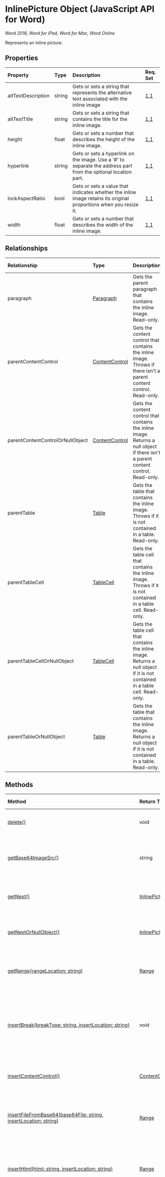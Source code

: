 # InlinePicture Object (JavaScript API for Word)

_Word 2016, Word for iPad, Word for Mac, Word Online_

Represents an inline picture.

## Properties

| Property	   | Type	|Description| Req. Set|
|:---------------|:--------|:----------|:----|
|altTextDescription|string|Gets or sets a string that represents the alternative text associated with the inline image|[1.1](../requirement-sets/word-api-requirement-sets.md)|
|altTextTitle|string|Gets or sets a string that contains the title for the inline image.|[1.1](../requirement-sets/word-api-requirement-sets.md)|
|height|float|Gets or sets a number that describes the height of the inline image.|[1.1](../requirement-sets/word-api-requirement-sets.md)|
|hyperlink|string|Gets or sets a hyperlink on the image. Use a '#' to separate the address part from the optional location part.|[1.1](../requirement-sets/word-api-requirement-sets.md)|
|lockAspectRatio|bool|Gets or sets a value that indicates whether the inline image retains its original proportions when you resize it.|[1.1](../requirement-sets/word-api-requirement-sets.md)|
|width|float|Gets or sets a number that describes the width of the inline image.|[1.1](../requirement-sets/word-api-requirement-sets.md)|

## Relationships
| Relationship | Type	|Description| Req. Set|
|:---------------|:--------|:----------|:----|
|paragraph|[Paragraph](paragraph.md)|Gets the parent paragraph that contains the inline image. Read-only.|[1.2](../requirement-sets/word-api-requirement-sets.md)|
|parentContentControl|[ContentControl](contentcontrol.md)|Gets the content control that contains the inline image. Throws if there isn't a parent content control. Read-only.|[1.1](../requirement-sets/word-api-requirement-sets.md)|
|parentContentControlOrNullObject|[ContentControl](contentcontrol.md)|Gets the content control that contains the inline image. Returns a null object if there isn't a parent content control. Read-only.|[1.3](../requirement-sets/word-api-requirement-sets.md)|
|parentTable|[Table](table.md)|Gets the table that contains the inline image. Throws if it is not contained in a table. Read-only.|[1.3](../requirement-sets/word-api-requirement-sets.md)|
|parentTableCell|[TableCell](tablecell.md)|Gets the table cell that contains the inline image. Throws if it is not contained in a table cell. Read-only.|[1.3](../requirement-sets/word-api-requirement-sets.md)|
|parentTableCellOrNullObject|[TableCell](tablecell.md)|Gets the table cell that contains the inline image. Returns a null object if it is not contained in a table cell. Read-only.|[1.3](../requirement-sets/word-api-requirement-sets.md)|
|parentTableOrNullObject|[Table](table.md)|Gets the table that contains the inline image. Returns a null object if it is not contained in a table. Read-only.|[1.3](../requirement-sets/word-api-requirement-sets.md)|

## Methods

| Method		   | Return Type	|Description| Req. Set|
|:---------------|:--------|:----------|:----|
|[delete()](#delete)|void|Deletes the inline picture from the document.|[1.2](../requirement-sets/word-api-requirement-sets.md)|
|[getBase64ImageSrc()](#getbase64imagesrc)|string|Gets the base64 encoded string representation of the inline image.|[1.1](../requirement-sets/word-api-requirement-sets.md)|
|[getNext()](#getnext)|[InlinePicture](inlinepicture.md)|Gets the next inline image. Throws if this inline image is the last one.|[1.3](../requirement-sets/word-api-requirement-sets.md)|
|[getNextOrNullObject()](#getnextornullobject)|[InlinePicture](inlinepicture.md)|Gets the next inline image. Returns a null object if this inline image is the last one.|[1.3](../requirement-sets/word-api-requirement-sets.md)|
|[getRange(rangeLocation: string)](#getrangerangelocation-string)|[Range](range.md)|Gets the picture, or the starting or ending point of the picture, as a range.|[1.3](../requirement-sets/word-api-requirement-sets.md)|
|[insertBreak(breakType: string, insertLocation: string)](#insertbreakbreaktype-string-insertlocation-string)|void|Inserts a break at the specified location in the main document. The insertLocation value can be 'Before' or 'After'.|[1.2](../requirement-sets/word-api-requirement-sets.md)|
|[insertContentControl()](#insertcontentcontrol)|[ContentControl](contentcontrol.md)|Wraps the inline picture with a rich text content control.|[1.1](../requirement-sets/word-api-requirement-sets.md)|
|[insertFileFromBase64(base64File: string, insertLocation: string)](#insertfilefrombase64base64file-string-insertlocation-string)|[Range](range.md)|Inserts a document at the specified location. The insertLocation value can be 'Before' or 'After'.|[1.2](../requirement-sets/word-api-requirement-sets.md)|
|[insertHtml(html: string, insertLocation: string)](#inserthtmlhtml-string-insertlocation-string)|[Range](range.md)|Inserts HTML at the specified location. The insertLocation value can be 'Before' or 'After'.|[1.2](../requirement-sets/word-api-requirement-sets.md)|
|[insertInlinePictureFromBase64(base64EncodedImage: string, insertLocation: string)](#insertinlinepicturefrombase64base64encodedimage-string-insertlocation-string)|[InlinePicture](inlinepicture.md)|Inserts an inline picture at the specified location. The insertLocation value can be 'Replace', 'Before' or 'After'.|[1.2](../requirement-sets/word-api-requirement-sets.md)|
|[insertOoxml(ooxml: string, insertLocation: string)](#insertooxmlooxml-string-insertlocation-string)|[Range](range.md)|Inserts OOXML at the specified location.  The insertLocation value can be 'Before' or 'After'.|[1.2](../requirement-sets/word-api-requirement-sets.md)|
|[insertParagraph(paragraphText: string, insertLocation: string)](#insertparagraphparagraphtext-string-insertlocation-string)|[Paragraph](paragraph.md)|Inserts a paragraph at the specified location. The insertLocation value can be 'Before' or 'After'.|[1.2](../requirement-sets/word-api-requirement-sets.md)|
|[insertText(text: string, insertLocation: string)](#inserttexttext-string-insertlocation-string)|[Range](range.md)|Inserts text at the specified location. The insertLocation value can be 'Before' or 'After'.|[1.2](../requirement-sets/word-api-requirement-sets.md)|
|[load(param: object)](#loadparam-object)|void|Fills the proxy object created in JavaScript layer with property and object values specified in the parameter.|[1.1](../requirement-sets/word-api-requirement-sets.md)|
|[select(selectionMode: string)](#selectselectionmode-string)|void|Selects the inline picture. This causes Word to scroll to the selection.|[1.2](../requirement-sets/word-api-requirement-sets.md)|

## Method Details


### delete()
Deletes the inline picture from the document.

#### Syntax
```js
inlinePictureObject.delete();
```

#### Parameters
None

#### Returns
void

### getBase64ImageSrc()
Gets the base64 encoded string representation of the inline image.

#### Syntax
```js
inlinePictureObject.getBase64ImageSrc();
```

#### Parameters
None

#### Returns
string

### getNext()
Gets the next inline image. Throws if this inline image is the last one.

#### Syntax
```js
inlinePictureObject.getNext();
```

#### Parameters
None

#### Returns
[InlinePicture](inlinepicture.md)

#### Examples

To use this snippet, add an inline picture to the document and assign it an alt text title.

```js
// Run a batch operation against the Word object model.
Word.run(function (context) {
    
    // Create a proxy object for the first inline picture.
	var firstPicture = context.document.body.inlinePictures.getFirstOrNullObject();

    // Queue a command to load the alternative text title of the picture.
    context.load(firstPicture, 'altTextTitle');

    // Synchronize the document state by executing the queued commands,
    // and return a promise to indicate task completion.
    return context.sync().then(function () {
        if (firstPicture.isNullObject) {
            console.log('There are inline pictures in this document.')
        } else {
            console.log(firstPicture.altTextTitle);
        }
    });   
})
.catch(function (error) {
    console.log('Error: ' + JSON.stringify(error));
    if (error instanceof OfficeExtension.Error) {
        console.log('Debug info: ' + JSON.stringify(error.debugInfo));
    }
});
```
### getNextOrNullObject()
Gets the next inline image. Returns a null object if this inline image is the last one.

#### Syntax
```js
inlinePictureObject.getNextOrNullObject();
```

#### Parameters
None

#### Returns
[InlinePicture](inlinepicture.md)

#### Examples

To use this snippet, add an inline picture to the document and assign it an alt text title.

```js
// Run a batch operation against the Word object model.
Word.run(function (context) {
    
    // Create a proxy object for the first inline picture.
	var firstPicture = context.document.body.inlinePictures.getFirstOrNullObject();

    // Queue a command to load the alternative text title of the picture.
    context.load(firstPicture, 'altTextTitle');

    // Synchronize the document state by executing the queued commands,
    // and return a promise to indicate task completion.
    return context.sync().then(function () {
        if (firstPicture.isNullObject) {
            console.log('There are inline pictures in this document.')
        } else {
            console.log(firstPicture.altTextTitle);
        }
    });   
})
.catch(function (error) {
    console.log('Error: ' + JSON.stringify(error));
    if (error instanceof OfficeExtension.Error) {
        console.log('Debug info: ' + JSON.stringify(error.debugInfo));
    }
});
```
### getRange(rangeLocation: string)
Gets the picture, or the starting or ending point of the picture, as a range.

#### Syntax
```js
inlinePictureObject.getRange(rangeLocation);
```

#### Parameters
| Parameter	   | Type	|Description|
|:---------------|:--------|:----------|
|rangeLocation|string|Optional. Optional. The range location can be 'Whole', 'Start' or 'End'.  Possible values are: Whole, Start, End, Before, After, Content|

#### Returns
[Range](range.md)

### insertBreak(breakType: string, insertLocation: string)
Inserts a break at the specified location in the main document. The insertLocation value can be 'Before' or 'After'.

#### Syntax
```js
inlinePictureObject.insertBreak(breakType, insertLocation);
```

#### Parameters
| Parameter	   | Type	|Description|
|:---------------|:--------|:----------|
|breakType|string|Required. The break type to add. Possible values are: `Page` Page break at the insertion point.,`Column` Column break at the insertion point.,`Next` Section break on next page.,`SectionContinuous` New section without a corresponding page break.,`SectionEven` Section break with the next section beginning on the next even-numbered page. If the section break falls on an even-numbered page, Word leaves the next odd-numbered page blank.,`SectionOdd` Section break with the next section beginning on the next odd-numbered page. If the section break falls on an odd-numbered page, Word leaves the next even-numbered page blank.,`Line` Line break.,`LineClearLeft` Line break.,`LineClearRight` Line break.,`TextWrapping` Ends the current line and forces the text to continue below a picture, table, or other item. The text continues on the next blank line that does not contain a table aligned with the left or right margin.|
|insertLocation|string|Required. The value can be 'Before' or 'After'. Possible values are: `Before` Add content before the contents of the calling object.,`After` Add content after the contents of the calling object.,`Start` Prepend content to the contents of the calling object.,`End` Append content to the contents of the calling object.,`Replace` Replace the contents of the current object.|

#### Returns
void

### insertContentControl()
Wraps the inline picture with a rich text content control.

#### Syntax
```js
inlinePictureObject.insertContentControl();
```

#### Parameters
None

#### Returns
[ContentControl](contentcontrol.md)

### insertFileFromBase64(base64File: string, insertLocation: string)
Inserts a document at the specified location. The insertLocation value can be 'Before' or 'After'.

#### Syntax
```js
inlinePictureObject.insertFileFromBase64(base64File, insertLocation);
```

#### Parameters
| Parameter	   | Type	|Description|
|:---------------|:--------|:----------|
|base64File|string|Required. The base64 encoded content of a .docx file.|
|insertLocation|string|Required. The value can be 'Before' or 'After'. Possible values are: `Before` Add content before the contents of the calling object.,`After` Add content after the contents of the calling object.,`Start` Prepend content to the contents of the calling object.,`End` Append content to the contents of the calling object.,`Replace` Replace the contents of the current object.|

#### Returns
[Range](range.md)

### insertHtml(html: string, insertLocation: string)
Inserts HTML at the specified location. The insertLocation value can be 'Before' or 'After'.

#### Syntax
```js
inlinePictureObject.insertHtml(html, insertLocation);
```

#### Parameters
| Parameter	   | Type	|Description|
|:---------------|:--------|:----------|
|html|string|Required. The HTML to be inserted.|
|insertLocation|string|Required. The value can be 'Before' or 'After'. Possible values are: `Before` Add content before the contents of the calling object.,`After` Add content after the contents of the calling object.,`Start` Prepend content to the contents of the calling object.,`End` Append content to the contents of the calling object.,`Replace` Replace the contents of the current object.|

#### Returns
[Range](range.md)

### insertInlinePictureFromBase64(base64EncodedImage: string, insertLocation: string)
Inserts an inline picture at the specified location. The insertLocation value can be 'Replace', 'Before' or 'After'.

#### Syntax
```js
inlinePictureObject.insertInlinePictureFromBase64(base64EncodedImage, insertLocation);
```

#### Parameters
| Parameter	   | Type	|Description|
|:---------------|:--------|:----------|
|base64EncodedImage|string|Required. The base64 encoded image to be inserted.|
|insertLocation|string|Required. The value can be 'Replace', 'Before' or 'After'. Possible values are: `Before` Add content before the contents of the calling object.,`After` Add content after the contents of the calling object.,`Start` Prepend content to the contents of the calling object.,`End` Append content to the contents of the calling object.,`Replace` Replace the contents of the current object.|

#### Returns
[InlinePicture](inlinepicture.md)

### insertOoxml(ooxml: string, insertLocation: string)
Inserts OOXML at the specified location.  The insertLocation value can be 'Before' or 'After'.

#### Syntax
```js
inlinePictureObject.insertOoxml(ooxml, insertLocation);
```

#### Parameters
| Parameter	   | Type	|Description|
|:---------------|:--------|:----------|
|ooxml|string|Required. The OOXML to be inserted.|
|insertLocation|string|Required. The value can be 'Before' or 'After'. Possible values are: `Before` Add content before the contents of the calling object.,`After` Add content after the contents of the calling object.,`Start` Prepend content to the contents of the calling object.,`End` Append content to the contents of the calling object.,`Replace` Replace the contents of the current object.|

#### Returns
[Range](range.md)

### insertParagraph(paragraphText: string, insertLocation: string)
Inserts a paragraph at the specified location. The insertLocation value can be 'Before' or 'After'.

#### Syntax
```js
inlinePictureObject.insertParagraph(paragraphText, insertLocation);
```

#### Parameters
| Parameter	   | Type	|Description|
|:---------------|:--------|:----------|
|paragraphText|string|Required. The paragraph text to be inserted.|
|insertLocation|string|Required. The value can be 'Before' or 'After'. Possible values are: `Before` Add content before the contents of the calling object.,`After` Add content after the contents of the calling object.,`Start` Prepend content to the contents of the calling object.,`End` Append content to the contents of the calling object.,`Replace` Replace the contents of the current object.|

#### Returns
[Paragraph](paragraph.md)

### insertText(text: string, insertLocation: string)
Inserts text at the specified location. The insertLocation value can be 'Before' or 'After'.

#### Syntax
```js
inlinePictureObject.insertText(text, insertLocation);
```

#### Parameters
| Parameter	   | Type	|Description|
|:---------------|:--------|:----------|
|text|string|Required. Text to be inserted.|
|insertLocation|string|Required. The value can be 'Before' or 'After'. Possible values are: `Before` Add content before the contents of the calling object.,`After` Add content after the contents of the calling object.,`Start` Prepend content to the contents of the calling object.,`End` Append content to the contents of the calling object.,`Replace` Replace the contents of the current object.|

#### Returns
[Range](range.md)

### load(param: object)
Fills the proxy object created in JavaScript layer with property and object values specified in the parameter.

#### Syntax
```js
object.load(param);
```

#### Parameters
| Parameter	   | Type	|Description|
|:---------------|:--------|:----------|
|param|object|Optional. Accepts parameter and relationship names as delimited string or an array. Or, provide [loadOption](loadoption.md) object.|

#### Returns
void

### select(selectionMode: string)
Selects the inline picture. This causes Word to scroll to the selection.

#### Syntax
```js
inlinePictureObject.select(selectionMode);
```

#### Parameters
| Parameter	   | Type	|Description|
|:---------------|:--------|:----------|
|selectionMode|string|Optional. Optional. The selection mode can be 'Select', 'Start' or 'End'. 'Select' is the default.  Possible values are: Select, Start, End|

#### Returns
void
